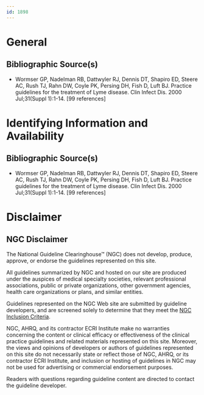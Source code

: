 ```yaml
---
id: 1898
---
```


# General

## Bibliographic Source(s)

- Wormser GP, Nadelman RB, Dattwyler RJ, Dennis DT, Shapiro ED, Steere AC, Rush TJ, Rahn DW, Coyle PK, Persing DH, Fish D, Luft BJ. Practice guidelines for the treatment of Lyme disease. Clin Infect Dis. 2000 Jul;31(Suppl 1):1-14. [99 references]

# Identifying Information and Availability

## Bibliographic Source(s)

- Wormser GP, Nadelman RB, Dattwyler RJ, Dennis DT, Shapiro ED, Steere AC, Rush TJ, Rahn DW, Coyle PK, Persing DH, Fish D, Luft BJ. Practice guidelines for the treatment of Lyme disease. Clin Infect Dis. 2000 Jul;31(Suppl 1):1-14. [99 references]

# Disclaimer

## NGC Disclaimer

The National Guideline Clearinghouse™ (NGC) does not develop, produce, approve, or endorse the guidelines represented on this site.

All guidelines summarized by NGC and hosted on our site are produced under the auspices of medical specialty societies, relevant professional associations, public or private organizations, other government agencies, health care organizations or plans, and similar entities.

Guidelines represented on the NGC Web site are submitted by guideline developers, and are screened solely to determine that they meet the [NGC Inclusion Criteria](/help-and-about/summaries/inclusion-criteria).

NGC, AHRQ, and its contractor ECRI Institute make no warranties concerning the content or clinical efficacy or effectiveness of the clinical practice guidelines and related materials represented on this site. Moreover, the views and opinions of developers or authors of guidelines represented on this site do not necessarily state or reflect those of NGC, AHRQ, or its contractor ECRI Institute, and inclusion or hosting of guidelines in NGC may not be used for advertising or commercial endorsement purposes.

Readers with questions regarding guideline content are directed to contact the guideline developer.

